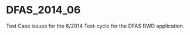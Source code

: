 DFAS_2014_06
============

Test Case issues for the 6/2014 Test-cycle for the DFAS RWD application.
